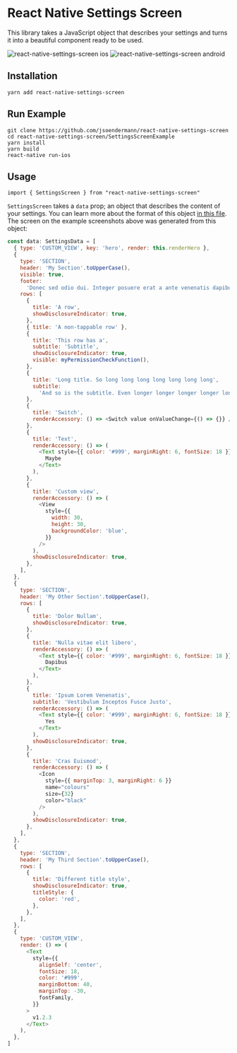# React Native Settings Screen

This library takes a JavaScript object that describes your settings and turns it into a beautiful component ready to be used.

![react-native-settings-screen ios](https://raw.githubusercontent.com/jsoendermann/react-native-settings-screen/master/imgs/ios.png)
![react-native-settings-screen android](https://github.com/jsoendermann/react-native-settings-screen/raw/master/imgs/android.png)

## Installation

    yarn add react-native-settings-screen

## Run Example

    git clone https://github.com/jsoendermann/react-native-settings-screen
    cd react-native-settings-screen/SettingsScreenExample
    yarn install
    yarn build
    react-native run-ios

## Usage

`import { SettingsScreen } from "react-native-settings-screen"`

`SettingsScreen` takes a `data` prop; an object that describes the content of your settings. You can learn more about the format of this object [in this file](https://github.com/jsoendermann/react-native-settings-screen/blob/master/SettingsScreenExample/App.tsx). The screen on the example screenshots above was generated from this object:

```javascript
const data: SettingsData = [
  { type: 'CUSTOM_VIEW', key: 'hero', render: this.renderHero },
  {
    type: 'SECTION',
    header: 'My Section'.toUpperCase(),
    visible: true,
    footer:
      'Donec sed odio dui. Integer posuere erat a ante venenatis dapibus posuere velit aliquet.',
    rows: [
      {
        title: 'A row',
        showDisclosureIndicator: true,
      },
      { title: 'A non-tappable row' },
      {
        title: 'This row has a',
        subtitle: 'Subtitle',
        showDisclosureIndicator: true,
        visible: myPermissionCheckFunction(),
      },
      {
        title: 'Long title. So long long long long long long long',
        subtitle:
          'And so is the subtitle. Even longer longer longer longer longer',
      },
      {
        title: 'Switch',
        renderAccessory: () => <Switch value onValueChange={() => {}} />,
      },
      {
        title: 'Text',
        renderAccessory: () => (
          <Text style={{ color: '#999', marginRight: 6, fontSize: 18 }}>
            Maybe
          </Text>
        ),
      },
      {
        title: 'Custom view',
        renderAccessory: () => (
          <View
            style={{
              width: 30,
              height: 30,
              backgroundColor: 'blue',
            }}
          />
        ),
        showDisclosureIndicator: true,
      },
    ],
  },
  {
    type: 'SECTION',
    header: 'My Other Section'.toUpperCase(),
    rows: [
      {
        title: 'Dolor Nullam',
        showDisclosureIndicator: true,
      },
      {
        title: 'Nulla vitae elit libero',
        renderAccessory: () => (
          <Text style={{ color: '#999', marginRight: 6, fontSize: 18 }}>
            Dapibus
          </Text>
        ),
      },
      {
        title: 'Ipsum Lorem Venenatis',
        subtitle: 'Vestibulum Inceptos Fusce Justo',
        renderAccessory: () => (
          <Text style={{ color: '#999', marginRight: 6, fontSize: 18 }}>
            Yes
          </Text>
        ),
        showDisclosureIndicator: true,
      },
      {
        title: 'Cras Euismod',
        renderAccessory: () => (
          <Icon
            style={{ marginTop: 3, marginRight: 6 }}
            name="colours"
            size={32}
            color="black"
          />
        ),
        showDisclosureIndicator: true,
      },
    ],
  },
  {
    type: 'SECTION',
    header: 'My Third Section'.toUpperCase(),
    rows: [
      {
        title: 'Different title style',
        showDisclosureIndicator: true,
        titleStyle: {
          color: 'red',
        },
      },
    ],
  },
  {
    type: 'CUSTOM_VIEW',
    render: () => (
      <Text
        style={{
          alignSelf: 'center',
          fontSize: 18,
          color: '#999',
          marginBottom: 40,
          marginTop: -30,
          fontFamily,
        }}
      >
        v1.2.3
      </Text>
    ),
  },
]
```
